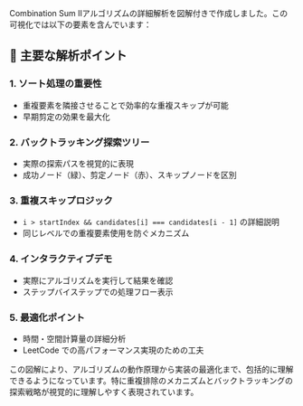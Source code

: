 Combination Sum IIアルゴリズムの詳細解析を図解付きで作成しました。この可視化では以下の要素を含んでいます：

## 🎯 主要な解析ポイント

### 1. **ソート処理の重要性**

- 重複要素を隣接させることで効率的な重複スキップが可能
- 早期剪定の効果を最大化

### 2. **バックトラッキング探索ツリー**

- 実際の探索パスを視覚的に表現
- 成功ノード（緑）、剪定ノード（赤）、スキップノードを区別

### 3. **重複スキップロジック**

- `i > startIndex && candidates[i] === candidates[i - 1]` の詳細説明
- 同じレベルでの重複要素使用を防ぐメカニズム

### 4. **インタラクティブデモ**

- 実際にアルゴリズムを実行して結果を確認
- ステップバイステップでの処理フロー表示

### 5. **最適化ポイント**

- 時間・空間計算量の詳細分析
- LeetCode での高パフォーマンス実現のための工夫

この図解により、アルゴリズムの動作原理から実装の最適化まで、包括的に理解できるようになっています。特に重複排除のメカニズムとバックトラッキングの探索戦略が視覚的に理解しやすく表現されています。
